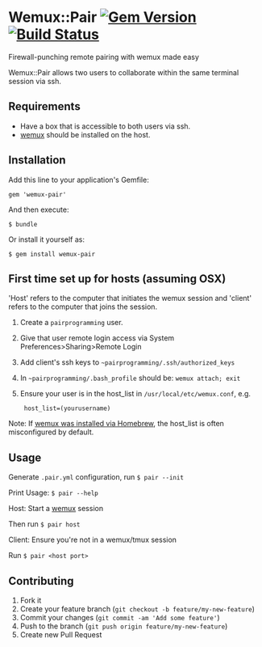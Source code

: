 # Wemux::Pair [![Gem Version](https://badge.fury.io/rb/wemux-pair.png)](http://badge.fury.io/rb/wemux-pair) [![Build Status](https://travis-ci.org/substantial/wemux-pair.png?branch=master)](https://travis-ci.org/substantial/wemux-pair)

Firewall-punching remote pairing with wemux made easy

Wemux::Pair allows two users to collaborate within the same terminal session via ssh.

## Requirements

* Have a box that is accessible to both users via ssh.
* [wemux](https://github.com/zolrath/wemux) should be installed on the host.


## Installation

Add this line to your application's Gemfile:

    gem 'wemux-pair'

And then execute:

    $ bundle

Or install it yourself as:

    $ gem install wemux-pair

## First time set up for hosts (assuming OSX)

'Host' refers to the computer that initiates the wemux session and 'client' refers to the computer that joins the session.

1. Create a `pairprogramming` user.
2. Give that user remote login access via System Preferences>Sharing>Remote Login
3. Add client's ssh keys to `~pairprogramming/.ssh/authorized_keys`
4. In `~pairprogramming/.bash_profile` should be: `wemux attach; exit`
5. Ensure your user is in the host_list in `/usr/local/etc/wemux.conf`, e.g.

        host_list=(yourusername)

Note: If [wemux was installed via Homebrew](https://github.com/zolrath/wemux#homebrew-on-os-x), the host_list is often misconfigured by default.

## Usage


Generate `.pair.yml` configuration, run `$ pair --init`

Print Usage: `$ pair --help`

Host:
Start a [wemux](https://github.com/zolrath/wemux) session

Then run `$ pair host`

Client:
Ensure you're not in a wemux/tmux session

Run `$ pair <host port>`

## Contributing

1. Fork it
2. Create your feature branch (`git checkout -b feature/my-new-feature`)
3. Commit your changes (`git commit -am 'Add some feature'`)
4. Push to the branch (`git push origin feature/my-new-feature`)
5. Create new Pull Request
